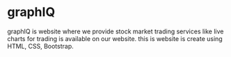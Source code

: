 # graphIQ
graphIQ  is website where we provide stock market trading services like live charts for trading is available on our website. this is website is create using HTML, CSS, Bootstrap.
